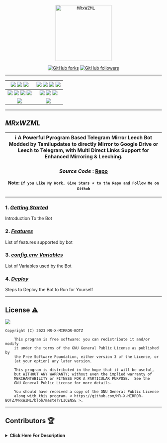 <p align="center">
    <a href="https://telegram.me/MR_X_MIRROR">
        <kbd>
            <img width="180" src="https://telegra.ph/file/1d02df877fa3aaffd707b.png" alt="MRxWZML">
        </kbd>
    </a>
</p>

<p align="center">
<div align=center>

[![GitHub forks](https://img.shields.io/github/forks/MR-X-MIRROR-BOTZ/MRxWZML?style=social)](https://github.com/MR-X-MIRROR-BOTZ/MRxWZML/fork)
[![GitHub followers](https://img.shields.io/github/followers/MR-X-MIRROR-BOTZ?style=social&label=Followers)](https://github.com/MR-X-MIRROR-BOTZ)

----

[![](https://img.shields.io/github/repo-size/MR-X-MIRROR-BOTZ/MRxWZML?color=green&label=Repo%20Size&labelColor=292c3b)](#) [![](https://img.shields.io/github/commit-activity/m/MR-X-MIRROR-BOTZ/MRxWZML?logo=github&labelColor=292c3b&label=Github%20Commits)](#) [![](https://img.shields.io/github/license/MR-X-MIRROR-BOTZ/MRxWZML?style=flat&label=License&labelColor=292c3b)](#)|[![](https://img.shields.io/github/issues-raw/MR-X-MIRROR-BOTZ/MRxWZML?style=flat&label=Open%20Issues&labelColor=292c3b)](#) [![](https://img.shields.io/github/issues-closed-raw/MR-X-MIRROR-BOTZ/MRxWZML?style=flat&label=Closed%20Issues&labelColor=292c3b)](#) [![](https://img.shields.io/github/issues-pr-raw/MR-X-MIRROR-BOTZ/MRxWZML?style=flat&label=Open%20Pull%20Requests&labelColor=292c3b)](#) [![](https://img.shields.io/github/issues-pr-closed-raw/MR-X-MIRROR-BOTZ/MRxWZML?style=flat&label=Closed%20Pull%20Requests&labelColor=292c3b)](#)
:---:|:---:|
[![](https://img.shields.io/github/languages/count/MR-X-MIRROR-BOTZ/MRxWZML?style=flat&label=Total%20Languages&labelColor=292c3b&color=blueviolet)](#) [![](https://img.shields.io/github/languages/top/MR-X-MIRROR-BOTZ/MRxWZML?style=flat&logo=python&labelColor=292c3b)](#) [![](https://img.shields.io/github/last-commit/MR-X-MIRROR-BOTZ/MRxWZML?style=flat&label=Last%20Commit&labelColor=292c3b&color=important)](#) [![](https://badgen.net/github/branches/MR-X-MIRROR-BOTZ/MRxWZML?label=Total%20Branches&labelColor=292c3b)](#)|[![](https://img.shields.io/github/forks/MR-X-MIRROR-BOTZ/MRxWZML?style=flat&logo=github&label=Forks&labelColor=292c3b&color=critical)](#) [![](https://img.shields.io/github/stars/MR-X-MIRROR-BOTZ/MRxWZML?style=flat&logo=github&label=Stars&labelColor=292c3b&color=yellow)](#) [![](https://badgen.net/docker/pulls/MRxWZML/MR-X-MIRROR-BOTZ?icon=docker&label=Pulls&labelColor=292c3b&color=blue)](#)
[![](https://img.shields.io/badge/Telegram%20Channel-Join-9cf?style=for-the-badge&logo=telegram&logoColor=blue&style=flat&labelColor=292c3b)](https://telegram.me/MR_X_MIRROR) |[![](https://img.shields.io/badge/Support%20Group-Join-9cf?style=for-the-badge&logo=telegram&logoColor=blue&style=flat&labelColor=292c3b)](https://telegram.me/MR_X_MIRROR) |

</div>

----

## ***MRxWZML***

<div align=center>

ℹ️ A Powerful Pyrogram Based Telegram Mirror Leech Bot Modded by Tamilupdates to directly Mirror to Google Drive or Leech to Telegram, with Multi Direct Links Support for Enhanced Mirroring & Leeching.|
---|
    
### ***Source Code*** : [Repo](https://github.com/MR-X-MIRROR-BOTZ/MRxWZML)

#### Note: `If you Like My Work, Give Stars ⭐ to the Repo and Follow Me on Github`
    
----
</div>
</p>

### 1. [***Getting Started***](https://github.com/MR-X-MIRROR-BOTZ/MRxWZML/wiki/Getting-Started)
Introduction To the Bot

### 2. [***Features***](https://github.com/MR-X-MIRROR-BOTZ/MRxWZML/wiki/Features)
List of features supported by bot

### 3. [***config.env Variables***](https://github.com/MR-X-MIRROR-BOTZ/MRxWZML/wiki/Setting-up-the-config.env-file)
List of Variables used by the Bot

### 4. [***Deploy***](https://github.com/MR-X-MIRROR-BOTZ/MRxWZML/wiki/Deployment)
Steps to Deploy the Bot to Run for Yourself

---

## License ⚠️

[![](https://www.gnu.org/graphics/gplv3-with-text-136x68.png)](https://www.gnu.org/licenses/gpl-3.0.html)

```text
Copyright (C) 2023 MR-X-MIRROR-BOTZ

    This program is free software: you can redistribute it and/or modify
    it under the terms of the GNU General Public License as published by
    the Free Software Foundation, either version 3 of the License, or
    (at your option) any later version.

    This program is distributed in the hope that it will be useful,
    but WITHOUT ANY WARRANTY; without even the implied warranty of
    MERCHANTABILITY or FITNESS FOR A PARTICULAR PURPOSE.  See the
    GNU General Public License for more details.

    You should have received a copy of the GNU General Public License
    along with this program. < https://github.com/MR-X-MIRROR-BOTZ/MRxWZML/blob/master/LICENSE >.
```

---

## Contributors 🏆
<details>
    <summary><b>Click Here For Description</b></summary>

|![](https://avatars.githubusercontent.com/u/127676677)|![](https://avatars.githubusercontent.com/u/113664541)|![](https://avatars.githubusercontent.com/u/77075674)|![](https://avatars.githubusercontent.com/u/94453305)|![](https://avatars.githubusercontent.com/u/56303690)|![](https://avatars.githubusercontent.com/u/91935990)|![](https://avatars.githubusercontent.com/u/80155750)|
|---|---|---|---|---|---|---|
|[`MR-X-MIRROR-BOTZ`](https://github.com/MR-X-MIRROR-BOTZ)|[`CodeWithWeeb`](https://github.com/weebzone)|[`Anasty17`](https://github.com/anasty17)|[`Ajay Choudhary`](https://github.com/ajay0916) |[`Arshsisodiya`](https://github.com/arshsisodiya/helios-mirror) |[`ToxyTech`](https://github.com/dipeshpatil123)|[`MysterySD`](https://github.com/5MysterySD)|
| `Me` Master | Add modules and fixes & many more|Base Repo|For suggestion & fixing| For there BOT_PM and LOG feature| For Task Limit| For Help and PIXIBAY Support|

</details>
